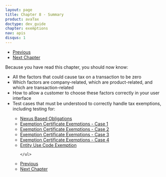 ```yaml
---
layout: page
title: Chapter 8 - Summary
product: avaTax
doctype: dev_guide
chapter: exemptions
nav: apis
disqus: 1
---
```

<ul class="pager">
  <li class="previous"><a href="/avatax/dev-guide/exemptions/partial-exemptions/"><i class="glyphicon glyphicon-chevron-left"></i>Previous</a></li>
  <li class="next"><a href="/avatax/dev-guide/locations/">Next Chapter<i class="glyphicon glyphicon-chevron-right"></i></a></li>
</ul>

Because you have read this chapter, you should now know: 
<ul class="dev-guide-list">
    <li>All the factors that could cause tax on a transaction to be zero</li>
    <li>Which factors are company-related, which are product-related, and which are transaction-related</li>
    <li>How to allow a customer to choose these factors correctly in your user interface</li>
    <li>Test cases that must be understood to correctly handle tax exemptions, including testing for:</li>
    <ul class="dev-guide-list">
        <li><a href="/avatax/dev-guide/exemptions/zero-tax-due-to-nexus/#test1">Nexus Based Obligations</a></li>
        <li><a href="/avatax/dev-guide/exemptions/exempt-due-to-certificate/#test1">Exemption Certificate Exemptions - Case 1</a></li>
        <li><a href="/avatax/dev-guide/exemptions/exempt-due-to-certificate/#test2">Exemption Certificate Exemptions - Case 2</a></li>
        <li><a href="/avatax/dev-guide/exemptions/exempt-due-to-certificate/#test3">Exemption Certificate Exemptions - Case 3</a></li>
        <li><a href="/avatax/dev-guide/exemptions/exempt-due-to-certificate/#test4">Exemption Certificate Exemptions - Case 4</a></li>
        <li><a href="/avatax/dev-guide/exemptions/exempt-due-to-entity-use-code/#test1">Entity Use Code Exemption</a></li>

    </ul>
</ul>

<ul class="pager">
  <li class="previous"><a href="/avatax/dev-guide/exemptions/partial-exemptions/"><i class="glyphicon glyphicon-chevron-left"></i>Previous</a></li>
  <li class="next"><a href="/avatax/dev-guide/locations/">Next Chapter<i class="glyphicon glyphicon-chevron-right"></i></a></li>
</ul>